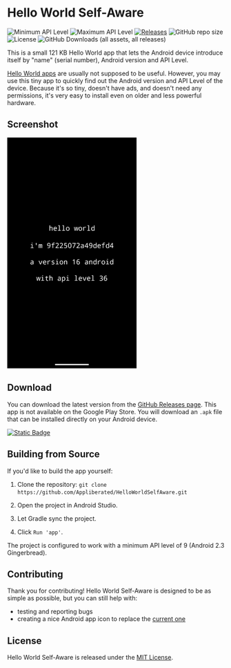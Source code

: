 # Hello World Self-Aware

![Minimum API Level](https://img.shields.io/badge/Min%20API%20Level-9-green)
![Maximum API Level](https://img.shields.io/badge/Target%20API%20Level-35-orange)
[![Releases](https://img.shields.io/github/release/Appliberated/HelloWorldSelfAware.svg)](https://github.com/Appliberated/HelloWorldSelfAware/releases/latest)
![GitHub repo size](https://img.shields.io/github/repo-size/Appliberated/HelloWorldSelfAware)
![License](https://img.shields.io/npm/l/express.svg)
![GitHub Downloads (all assets, all releases)](https://img.shields.io/github/downloads/Appliberated/HelloWorldSelfAware/total)

This is a small 121 KB Hello World app that lets the Android device introduce itself by "name" (serial number), Android version and API Level.
 
[Hello World apps](https://en.wikipedia.org/wiki/%22Hello,_World!%22_program) are usually not supposed to be useful. However, you may use this tiny app to quickly find out the Android version and API Level of the device. Because it's so tiny, doesn't have ads, and doesn't need any permissions, it's very easy to install even on older and less powerful hardware.

## Screenshot

<img width="300" src="repo-assets/helloworldselfaware-android-phone-screenshot.png" alt="Hello World Self-Aware - Android phone screenshot">

## Download

You can download the latest version from the [GitHub Releases page](https://github.com/Appliberated/HelloWorldSelfAware/releases/latest). This app is not available on the Google Play Store. You will download an `.apk` file that can be installed directly on your Android device.

<a href="https://github.com/Appliberated/HelloWorldSelfAware/releases/latest">
  <img height="24px" alt="Static Badge" src="https://img.shields.io/badge/Download-from_GitHub_Releases-brightgreen?style=plastic&logo=github&color=%23181717">
</a>

## Building from Source

If you'd like to build the app yourself:

1.  Clone the repository: `git clone https://github.com/Appliberated/HelloWorldSelfAware.git`

2.  Open the project in Android Studio.

3.  Let Gradle sync the project.

4.  Click `Run 'app'`.

The project is configured to work with a minimum API level of 9 (Android 2.3 Gingerbread).

## Contributing

Thank you for contributing! Hello World Self-Aware is designed to be as simple as possible, but you can still help with:

* testing and reporting bugs
* creating a nice Android app icon to replace the [current one](https://github.com/Appliberated/HelloWorldSelfAware/blob/main/app/src/main/res/mipmap-xxxhdpi/ic_launcher.png)

## License

Hello World Self-Aware is released under the [MIT License](https://github.com/Appliberated/HelloWorldSelfAware/blob/main/LICENSE).
